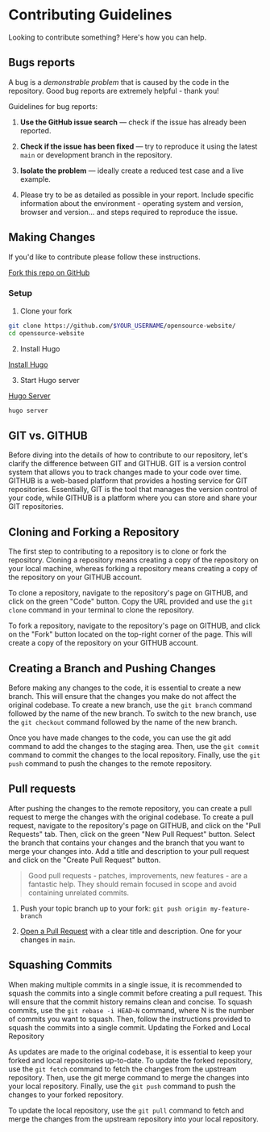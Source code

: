 # Contributing Guidelines

Looking to contribute something? Here's how you can help.

## Bugs reports

A bug is a _demonstrable problem_ that is caused by the code in the
repository. Good bug reports are extremely helpful - thank you!

Guidelines for bug reports:

1. **Use the GitHub issue search** &mdash; check if the issue has already been
   reported.

2. **Check if the issue has been fixed** &mdash; try to reproduce it using the
   latest `main` or development branch in the repository.

3. **Isolate the problem** &mdash; ideally create a reduced test
   case and a live example.

4. Please try to be as detailed as possible in your report. Include specific
   information about the environment - operating system and version, browser
   and version... and steps required to reproduce the issue.

## Making Changes

If you'd like to contribute please follow these instructions.

[Fork this repo on GitHub](https://github.com/twitter/opensource-website/fork)

### Setup

1. Clone your fork

```bash
git clone https://github.com/$YOUR_USERNAME/opensource-website/
cd opensource-website
```

2. Install Hugo

[Install Hugo](https://gohugo.io/getting-started/installing/)

3. Start Hugo server

[Hugo Server](https://gohugo.io/commands/hugo_server/)

```bash
hugo server
```
## GIT vs. GITHUB

Before diving into the details of how to contribute to our repository, let's clarify the difference between GIT and GITHUB. GIT is a version control system that allows you to track changes made to your code over time. GITHUB is a web-based platform that provides a hosting service for GIT repositories. Essentially, GIT is the tool that manages the version control of your code, while GITHUB is a platform where you can store and share your GIT repositories.

## Cloning and Forking a Repository

The first step to contributing to a repository is to clone or fork the repository. Cloning a repository means creating a copy of the repository on your local machine, whereas forking a repository means creating a copy of the repository on your GITHUB account.

To clone a repository, navigate to the repository's page on GITHUB, and click on the green "Code" button. Copy the URL provided and use the `git clone` command in your terminal to clone the repository.

To fork a repository, navigate to the repository's page on GITHUB, and click on the "Fork" button located on the top-right corner of the page. This will create a copy of the repository on your GITHUB account.

## Creating a Branch and Pushing Changes

Before making any changes to the code, it is essential to create a new branch. This will ensure that the changes you make do not affect the original codebase. To create a new branch, use the `git branch` command followed by the name of the new branch. To switch to the new branch, use the `git checkout` command followed by the name of the new branch.

Once you have made changes to the code, you can use the git add command to add the changes to the staging area. Then, use the `git commit` command to commit the changes to the local repository. Finally, use the `git push` command to push the changes to the remote repository.

## Pull requests

After pushing the changes to the remote repository, you can create a pull request to merge the changes with the original codebase. To create a pull request, navigate to the repository's page on GITHUB, and click on the "Pull Requests" tab. Then, click on the green "New Pull Request" button. Select the branch that contains your changes and the branch that you want to merge your changes into. Add a title and description to your pull request and click on the "Create Pull Request" button.

> Good pull requests - patches, improvements, new features - are a fantastic
help. They should remain focused in scope and avoid containing unrelated
commits.

1. Push your topic branch up to your fork: `git push origin my-feature-branch`

2. [Open a Pull Request](http://help.github.com/send-pull-requests/) with a
   clear title and description. One for your changes in `main`.
   
   
## Squashing Commits

When making multiple commits in a single issue, it is recommended to squash the commits into a single commit before creating a pull request. This will ensure that the commit history remains clean and concise. To squash commits, use the `git rebase -i HEAD~N` command, where N is the number of commits you want to squash. Then, follow the instructions provided to squash the commits into a single commit.
Updating the Forked and Local Repository

As updates are made to the original codebase, it is essential to keep your forked and local repositories up-to-date. To update the forked repository, use the `git fetch` command to fetch the changes from the upstream repository. Then, use the git merge command to merge the changes into your local repository. Finally, use the `git push` command to push the changes to your forked repository.

To update the local repository, use the `git pull` command to fetch and merge the changes from the upstream repository into your local repository.
